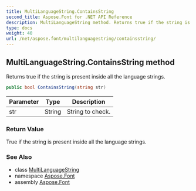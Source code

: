 ```yaml
---
title: MultiLanguageString.ContainsString
second_title: Aspose.Font for .NET API Reference
description: MultiLanguageString method. Returns true if the string is present inside all the language strings
type: docs
weight: 40
url: /net/aspose.font/multilanguagestring/containsstring/
---
```

## MultiLanguageString.ContainsString method

Returns true if the string is present inside all the language strings.

```csharp
public bool ContainsString(string str)
```

| Parameter | Type | Description |
| --- | --- | --- |
| str | String | String to check. |

### Return Value

True if the string is present inside all the language strings.

### See Also

* class [MultiLanguageString](../)
* namespace [Aspose.Font](../../multilanguagestring/)
* assembly [Aspose.Font](../../../)


